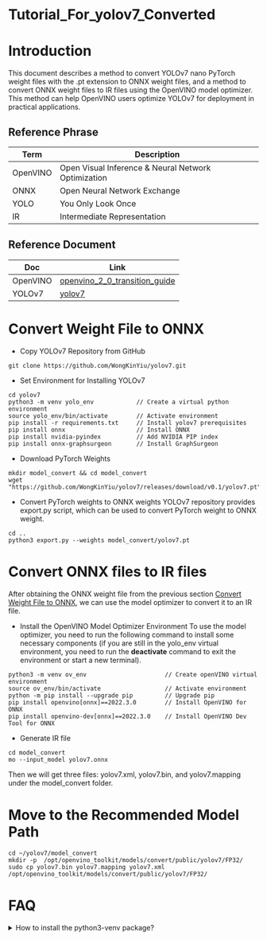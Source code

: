 # Tutorial_For_yolov7_Converted

# Introduction
This document describes a method to convert YOLOv7 nano PyTorch weight files with the .pt extension to ONNX weight files, and a method to convert ONNX weight files to IR 
files using the OpenVINO model optimizer. This method can help OpenVINO users optimize YOLOv7 for deployment in practical applications.

## Reference Phrase
|Term|Description|
|---|---|
|OpenVINO|Open Visual Inference & Neural Network Optimization|
|ONNX|Open Neural Network Exchange|
|YOLO|You Only Look Once|
|IR|Intermediate Representation|

## Reference Document
|Doc|Link|
|---|---|
|OpenVINO|[openvino_2_0_transition_guide](https://docs.openvino.ai/latest/openvino_2_0_transition_guide.html)|
|YOLOv7|[yolov7](https://github.com/WongKinYiu/yolov7)|

# Convert Weight File to ONNX
* Copy YOLOv7 Repository from GitHub
```
git clone https://github.com/WongKinYiu/yolov7.git
```

* Set Environment for Installing YOLOv7
```
cd yolov7
python3 -m venv yolo_env            // Create a virtual python environment
source yolo_env/bin/activate        // Activate environment
pip install -r requirements.txt     // Install yolov7 prerequisites
pip install onnx                    // Install ONNX
pip install nvidia-pyindex          // Add NVIDIA PIP index
pip install onnx-graphsurgeon       // Install GraphSurgeon
```

* Download PyTorch Weights
```
mkdir model_convert && cd model_convert
wget "https://github.com/WongKinYiu/yolov7/releases/download/v0.1/yolov7.pt"
```

* Convert PyTorch weights to ONNX weights
YOLOv7 repository provides export.py script, which can be used to convert PyTorch weight to ONNX weight.
```
cd ..
python3 export.py --weights model_convert/yolov7.pt
```

# Convert ONNX files to IR files
After obtaining the ONNX weight file from the previous section [Convert Weight File to ONNX](#convert-weight-file-to-onnx), we can use the model optimizer to convert it to an IR file.

* Install the OpenVINO Model Optimizer Environment
To use the model optimizer, you need to run the following command to install some necessary components (if you are still in the yolo_env virtual environment, you need to run the **deactivate** command to exit the environment or start a new terminal).
```
python3 -m venv ov_env                      // Create openVINO virtual environment
source ov_env/bin/activate                  // Activate environment
python -m pip install --upgrade pip         // Upgrade pip
pip install openvino[onnx]==2022.3.0        // Install OpenVINO for ONNX
pip install openvino-dev[onnx]==2022.3.0    // Install OpenVINO Dev Tool for ONNX
```

* Generate IR file
```
cd model_convert
mo --input_model yolov7.onnx
```
Then we will get three files: yolov7.xml, yolov7.bin, and yolov7.mapping under the model_convert folder.

# Move to the Recommended Model Path
```
cd ~/yolov7/model_convert
mkdir -p  /opt/openvino_toolkit/models/convert/public/yolov7/FP32/
sudo cp yolov7.bin yolov7.mapping yolov7.xml /opt/openvino_toolkit/models/convert/public/yolov7/FP32/
```

# FAQ

<p>
<details>
<summary>How to install the python3-venv package?</summary>

On Debian/Ubuntu systems, you need to install the python3-venv package using the following command.
```
apt-get update
apt-get install python3-venv
```
You may need to use sudo with that command. After installing, recreate your virtual environment.
</details>
</p>
